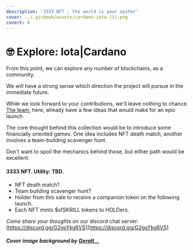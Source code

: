 ```yaml
---
description: '3333 NFT : the world is your oyster'
cover: ../.gitbook/assets/cardano-iota (1).png
coverY: 0
---
```


# 🤓 Explore: Iota|Cardano

From this point, we can explore any number of blockchains, as a community.&#x20;

We will have a strong sense which direction the project will pursue in the immediate future.&#x20;

While we look forward to your contributions, we'll leave nothing to chance. [The team](../info/team.md), here, already have a few ideas that would make for an epic launch.

The core thought behind this collection would be to introduce some financially oriented games.  One idea includes NFT death match, another involves a team-building scavenger hunt.&#x20;

Don't want to spoil the mechanics behind those, but either path would be excellent.

#### 3333 NFT. Utility: TBD.&#x20;

* NFT death match?
* Team building scavenger hunt?
* Holder from this sale to receive a companion token on the following launch.
* Each NFT mints $sfSKRILL tokens to HOLDers.

_Come share your thoughts on our_ discord chat server: [https://discord.gg/G2gsYkg6VS](https://discord.gg/G2gsYkg6VS)

#### _Cover image background by_ [_Geralt_](https://pixabay.com/users/geralt-9301/)__
